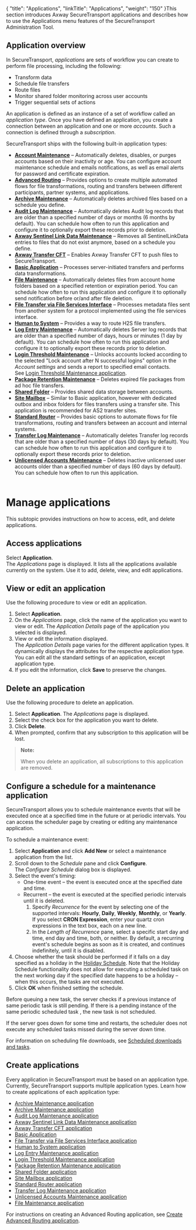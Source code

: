 {
    "title": "Applications",
    "linkTitle": "Applications",
    "weight": "150"
}This section introduces <span class="mc-variable axway_variables.Component_Long_Name variable">Axway SecureTransport</span> applications and describes how to use the Applications menu features of the <span class="mc-variable axway_variables.Component_Short_Name variable">SecureTransport</span> Administration Tool.

## Application overview

In <span class="mc-variable axway_variables.Component_Short_Name variable">SecureTransport</span>, *applications* are sets of workflow you can create to perform file processing, including the following:

-   Transform data
-   Schedule file transfers
-   Route files
-   Monitor shared folder monitoring across user accounts
-   Trigger sequential sets of actions

An application is defined as an instance of a set of workflow called an *application type*. Once you have defined an application, you create a connection between an application and one or more *accounts*. Such a connection is defined through a *subscription*.

<span class="mc-variable axway_variables.Component_Short_Name variable">SecureTransport</span> ships with the following built-in application types:

-   **[Account Maintenance](applicationsaccountmaintenance)** – Automatically deletes, disables, or purges accounts based on their inactivity or age. You can configure account maintenance schedule and emails notifications, as well as email alerts for password and certificate expiration.
-   **[Advanced Routing](../c_st_advanced_routing)** – Provides options to create multiple automated flows for file transformations, routing and transfers between different participants, partner systems, and applications.
-   **[Archive Maintenance](applicationsarchivemaintenance)** – Automatically deletes archived files based on a schedule you define.  
-   **[Audit Log Maintenance](applicationsauditlogmaintenance)** – Automatically deletes Audit log records that are older than a specified number of days or months (6 months by default). You can schedule how often to run this application and configure it to optionally export these records prior to deletion.
-   **[<span class="mc-variable axway_variables.Company_Name variable">Axway</span> Sentinel Link Data Maintenance](applicationssentinellinkdatamaintenance)** – Removes all SentinelLinkData entries to files that do not exist anymore, based on a schedule you define.
-   **[<span class="mc-variable axway_variables.Company_Name variable" style="mc-tag-and-class: ;">Axway</span> Transfer CFT](applicationstransfercft)** – Enables <span class="mc-variable axway_variables.Company_Name variable">Axway</span> Transfer CFT to push files to <span class="mc-variable axway_variables.Component_Short_Name variable">SecureTransport</span>.
-   **[**Basic Application**](applicationsbasic)** – Processes server-initiated transfers and performs data transformations.  
-   **[File Maintenance](applicationsfilemaintenance)** – Automatically deletes files from account home folders based on a specified retention or expiration period. You can schedule how often to run this application and configure it to optionally send notification before or/and after file deletion.
-   **[File Transfer via File Services Interface](applicationstransferfileservicesinterface)** – Processes metadata files sent from another system for a protocol implemented using the file services interface.
-   **[**Human to System**](applicationsh2s)** – Provides a way to route H2S file transfers.
-   **[Log Entry Maintenance](applicationslogentrymaintenance)** – Automatically deletes Server log records that are older than a specified number of days, hours or minutes (1 day by default). You can schedule how often to run this application and configure it to optionally export these records prior to deletion.
-   **[Login Threshold Maintenance](applicationsloginthresholdmaintenance)** – Unlocks accounts locked according to the selected "Lock account after N successful logins" option in the *Account settings* and sends a report to specified email contacts.  
    See <a href="applicationsloginthresholdmaintenance" class="MCXref xref">Login Threshold Maintenance application</a>.
-   **[**Package Retention Maintenance**](applicationspackageretentionmaintenance)** – Deletes expired file packages from ad hoc file transfers.
-   **[Shared Folder](applicationssharedfolder)** – Provides shared data storage between accounts.
-   **[**Site Mailbox**](applicationssitemailbox)** – Similar to Basic application, however with dedicated outbox and inbox folders for files transfers using a transfer site. This application is recommended for AS2 transfer sites.
-   **[Standard Router](applicationsstandardrouter)** – Provides basic options to automate flows for file transformations, routing and transfers between an account and internal systems.
-   **[Transfer Log Maintenance](applicationstransferlogmaintenance)** – Automatically deletes Transfer log records that are older than a specified number of days (30 days by default). You can schedule how often to run this application and configure it to optionally export these records prior to deletion.
-   **[**Unlicensed Accounts Maintenance**](applicationsunlicensedacctsmaintenance)** – Deletes inactive unlicensed user accounts older than a specified number of days (60 days by default). You can schedule how often to run this application.  
     

# Manage applications

This subtopic provides instructions on how to access, edit, and delete applications.

## Access applications

Select **Application**.  
The *Applications* page is displayed. It lists all the applications available currently on the system. Use it to add, delete, view, and edit applications.

## View or edit an application

Use the following procedure to view or edit an application.

1.  Select **Application**.
2.  On the *Applications* page, click the name of the application you want to view or edit. The *Application Details* page of the application you selected is displayed.
3.  View or edit the information displayed.  
    The *Application Details* page varies for the different application types. It dynamically displays the attributes for the respective application type. You can edit all the standard settings of an application, except application type.
4.  If you edit the information, click **Save** to preserve the changes.

## Delete an application

Use the following procedure to delete an application.

1.  Select **Application**. The *Applications* page is displayed.
2.  Select the check box for the application you want to delete.
3.  Click **Delete**.
4.  When prompted, confirm that any subscription to this application will be lost.

> **Note:**
>
> When you delete an application, all subscriptions to this application are removed.

<span id="ConfigureMaintSchedule"></span>

## Configure a schedule for a maintenance application

<span class="mc-variable axway_variables.Component_Short_Name variable">SecureTransport</span> allows you to schedule maintenance events that will be executed once at a specified time in the future or at periodic intervals. You can access the scheduler page by creating or editing any maintenance application.

To schedule a maintenance event:

1.  Select **Application** and click **Add New** or select a maintenance application from the list.
2.  Scroll down to the *Schedule* pane and click **Configure**.  
    The *Configure Schedule* dialog box is displayed.
3.  Select the event's timing:  
    -   One-time event – the event is executed once at the specified date and time.
    -   Recurrent – the event is executed at the specified periodic intervals until it is deleted.
        1.  Specify *Recurrence* for the event by selecting one of the supported intervals: **Hourly**, **Daily**, **Weekly**, **Monthly**, or **Yearly**. If you select **CRON Expression**, enter your quartz cron expressions in the text box, each on a new line.
        2.  In the *Length of Recurrence* pane, select a specific start day and time, end day and time, both, or neither. By default, a recurring event's schedule begins as soon as it is created, and continues indefinitely, until it is disabled.  
4.  Choose whether the task should be performed if it falls on a day specified as a holiday in the [Holiday Schedule](../c_st_setup/t_st_holidayschedule). Note that the Holiday Schedule functionality does not allow for executing a scheduled task on the next working day if the specified date happens to be a holiday – when this occurs, the tasks are not executed.
5.  Click **OK** when finished setting the schedule.

Before queuing a new task, the server checks if a previous instance of same periodic task is still pending. If there is a pending instance of the same periodic scheduled task , the new task is not scheduled.

If the server goes down for some time and restarts, the scheduler does not execute any scheduled tasks missed during the server down time.

For information on scheduling file downloads, see <a href="../accounts/c_st_subscriptions/t_st_subscriptions#Schedule" class="MCXref xref">Scheduled downloads and tasks</a>.

## Create applications

Every application in <span class="mc-variable axway_variables.Component_Short_Name variable">SecureTransport</span> must be based on an application type. Currently, <span class="mc-variable axway_variables.Component_Short_Name variable">SecureTransport</span> supports multiple application types. Learn how to create applications of each application type:

-   <a href="applicationsarchivemaintenance" class="MCXref xref">Archive Maintenance application</a>
-   <a href="applicationsarchivemaintenance" class="MCXref xref">Archive Maintenance application</a>
-   <a href="applicationsauditlogmaintenance#top" class="MCXref xref">Audit Log Maintenance application</a>
-   <a href="applicationssentinellinkdatamaintenance" class="MCXref xref">Axway Sentinel Link Data Maintenance application</a>
-   <a href="applicationstransfercft" class="MCXref xref">Axway Transfer CFT application</a>
-   <a href="applicationsbasic" class="MCXref xref">Basic Application</a>
-   <a href="applicationstransferfileservicesinterface" class="MCXref xref">File Transfer via File Services Interface application</a>
-   <a href="applicationsh2s" class="MCXref xref">Human to System application</a>
-   <a href="applicationslogentrymaintenance" class="MCXref xref">Log Entry Maintenance application</a>
-   <a href="applicationsloginthresholdmaintenance" class="MCXref xref">Login Threshold Maintenance application</a>
-   <a href="applicationspackageretentionmaintenance" class="MCXref xref">Package Retention Maintenance application</a>
-   <a href="applicationssharedfolder" class="MCXref xref">Shared Folder application</a>
-   <a href="applicationssitemailbox" class="MCXref xref">Site Mailbox application</a>
-   <a href="applicationsstandardrouter" class="MCXref xref">Standard Router application</a>
-   <a href="applicationstransferlogmaintenance" class="MCXref xref">Transfer Log Maintenance application</a>
-   <a href="applicationsunlicensedacctsmaintenance" class="MCXref xref">Unlicensed Accounts Maintenance application</a>
-   <a href="applicationsfilemaintenance" class="MCXref xref">File Maintenance application</a>

For instructions on creating an <span class="mc-variable my_project_variables.Advanced_Routing variable">Advanced Routing</span> application, see <a href="../c_st_advanced_routing/c_st_configuration/t_st_create_advanced_routing_application" class="MCXref xref">Create Advanced Routing application</a>.

